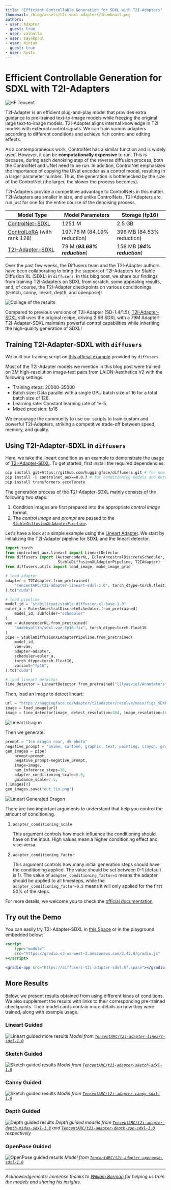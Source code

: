 ```yaml
---
title: "Efficient Controllable Generation for SDXL with T2I-Adapters"
thumbnail: /blog/assets/t2i-sdxl-adapters/thumbnail.png
authors:
- user: Adapter
  guest: true
- user: valhalla
- user: sayakpaul
- user: Xintao
  guest: true
- user: hysts
---
```


# Efficient Controllable Generation for SDXL with T2I-Adapters

<!-- {blog_metadata} -->
<!-- {authors} -->

![HF Tencent](https://huggingface.co/datasets/huggingface/documentation-images/resolve/main/blog/t2i-adapters-sdxl/hf_tencent.png)

T2I-Adapter is an efficient plug-and-play model that provides extra guidance to pre-trained text-to-image models while freezing the original large text-to-image models. T2I-Adapter aligns internal knowledge in T2I models with external control signals. We can train various adapters according to different conditions and achieve rich control and editing effects.

As a contemporaneous work, ControlNet has a similar function and is widely used. However, it can be **computationally expensive** to run. This is because, during each denoising step of the reverse diffusion process, both the ControlNet and UNet need to be run. In addition, ControlNet emphasizes the importance of copying the UNet encoder as a control model, resulting in a larger parameter number. Thus, the generation is bottlenecked by the size of the ControlNet (the larger, the slower the process becomes). 

T2I-Adapters provide a competitive advantage to ControlNets in this matter. T2I-Adapters are smaller in size, and unlike ControlNets, T2I-Adapters are run just for one for the entire course of the denoising process. 

| **Model Type** | **Model Parameters** | **Storage (fp16)** |
| --- | --- | --- |
| [ControlNet-SDXL](https://huggingface.co/diffusers/controlnet-canny-sdxl-1.0) | 1251 M | 2.5 GB |
| [ControlLoRA](https://huggingface.co/stabilityai/control-lora) (with rank 128) | 197.78 M (84.19% reduction)  | 396 MB (84.53% reduction) |
| [T2I-Adapter-SDXL](https://huggingface.co/TencentARC/t2i-adapter-canny-sdxl-1.0) | 79 M (**_93.69% reduction_**) | 158 MB (**_94% reduction_**) |

Over the past few weeks, the Diffusers team and the T2I-Adapter authors have been collaborating to bring the support of T2I-Adapters for Stable Diffusion XL (SDXL) in `diffusers`. In this blog post, we share our findings from training T2I-Adapters on SDXL from scratch, some appealing results, and, of course, the T2I-Adapter checkpoints on various conditionings (sketch, canny, lineart, depth, and openpose)!

![Collage of the results](https://huggingface.co/datasets/huggingface/documentation-images/resolve/main/blog/t2i-adapters-sdxl/results_collage.png)

Compared to previous versions of T2I-Adapter (SD-1.4/1.5), [T2I-Adapter-SDXL](https://github.com/TencentARC/T2I-Adapter) still uses the original recipe, driving 2.6B SDXL with a 79M Adapter! T2I-Adapter-SDXL maintains powerful control capabilities while inheriting the high-quality generation of SDXL!

## Training T2I-Adapter-SDXL with `diffusers`

We built our training script on [this official example](https://github.com/huggingface/diffusers/blob/main/examples/t2i_adapter/README_sdxl.md) provided by `diffusers`. 

Most of the T2I-Adapter models we mention in this blog post were trained on 3M high-resolution image-text pairs from LAION-Aesthetics V2 with the following settings: 

- Training steps: 20000-35000
- Batch size: Data parallel with a single GPU batch size of 16 for a total batch size of 128.
- Learning rate: Constant learning rate of 1e-5.
- Mixed precision: fp16

We encourage the community to use our scripts to train custom and powerful T2I-Adapters, striking a competitive trade-off between speed, memory, and quality. 

## Using T2I-Adapter-SDXL in `diffusers`

Here, we take the lineart condition as an example to demonstrate the usage of [T2I-Adapter-SDXL](https://github.com/TencentARC/T2I-Adapter/tree/XL). To get started, first install the required dependencies:

```bash
pip install git+https://github.com/huggingface/diffusers.git # for now
pip install -U controlnet_aux==0.0.7 # for conditioning models and detectors
pip install transformers accelerate 
```

The generation process of the T2I-Adapter-SDXL mainly consists of the following two steps:

1. Condition images are first prepared into the appropriate *control image* format.
2. The *control image* and *prompt* are passed to the [`StableDiffusionXLAdapterPipeline`](https://github.com/huggingface/diffusers/blob/0ec7a02b6a609a31b442cdf18962d7238c5be25d/src/diffusers/pipelines/t2i_adapter/pipeline_stable_diffusion_xl_adapter.py#L126).

Let's have a look at a simple example using the [Lineart Adapter](https://huggingface.co/TencentARC/t2i-adapter-lineart-sdxl-1.0). We start by initializing the T2I-Adapter pipeline for SDXL and the lineart detector. 

```python
import torch
from controlnet_aux.lineart import LineartDetector
from diffusers import (AutoencoderKL, EulerAncestralDiscreteScheduler,
                       StableDiffusionXLAdapterPipeline, T2IAdapter)
from diffusers.utils import load_image, make_image_grid

# load adapter
adapter = T2IAdapter.from_pretrained(
    "TencentARC/t2i-adapter-lineart-sdxl-1.0", torch_dtype=torch.float16, varient="fp16"
).to("cuda")

# load pipeline
model_id = "stabilityai/stable-diffusion-xl-base-1.0"
euler_a = EulerAncestralDiscreteScheduler.from_pretrained(
    model_id, subfolder="scheduler"
)
vae = AutoencoderKL.from_pretrained(
    "madebyollin/sdxl-vae-fp16-fix", torch_dtype=torch.float16
)
pipe = StableDiffusionXLAdapterPipeline.from_pretrained(
    model_id,
    vae=vae,
    adapter=adapter,
    scheduler=euler_a,
    torch_dtype=torch.float16,
    variant="fp16",
).to("cuda")

# load lineart detector
line_detector = LineartDetector.from_pretrained("lllyasviel/Annotators").to("cuda")
```

Then, load an image to detect lineart:

```python
url = "https://huggingface.co/Adapter/t2iadapter/resolve/main/figs_SDXLV1.0/org_lin.jpg"
image = load_image(url)
image = line_detector(image, detect_resolution=384, image_resolution=1024)
```

![Lineart Dragon](https://huggingface.co/datasets/huggingface/documentation-images/resolve/main/blog/t2i-adapters-sdxl/lineart_dragon.png)

Then we generate: 

```python
prompt = "Ice dragon roar, 4k photo"
negative_prompt = "anime, cartoon, graphic, text, painting, crayon, graphite, abstract, glitch, deformed, mutated, ugly, disfigured"
gen_images = pipe(
    prompt=prompt,
    negative_prompt=negative_prompt,
    image=image,
    num_inference_steps=30,
    adapter_conditioning_scale=0.8,
    guidance_scale=7.5,
).images[0]
gen_images.save("out_lin.png")
```

![Lineart Generated Dragon](https://huggingface.co/datasets/huggingface/documentation-images/resolve/main/blog/t2i-adapters-sdxl/lineart_generated_dragon.png)

There are two important arguments to understand that help you control the amount of conditioning.

1. `adapter_conditioning_scale`
    
    This argument controls how much influence the conditioning should have on the input. High values mean a higher conditioning effect and vice-versa. 
    
2. `adapter_conditioning_factor`
    
    This argument controls how many initial generation steps should have the conditioning applied. The value should be set between 0-1 (default is 1). The value of `adapter_conditioning_factor=1` means the adapter should be applied to all timesteps, while the `adapter_conditioning_factor=0.5` means it will only applied for the first 50% of the steps.

For more details, we welcome you to check the [official documentation](https://huggingface.co/docs/diffusers/main/en/api/pipelines/stable_diffusion/adapter). 

## Try out the Demo

You can easily try T2I-Adapter-SDXL in [this Space](https://huggingface.co/spaces/diffusers/T2I-Adapter-SDXL) or in the playground embedded below:

```jsx
<script
	type="module"
	src="https://gradio.s3-us-west-2.amazonaws.com/3.42.0/gradio.js"
></script>

<gradio-app src="https://diffusers-t2i-adapter-sdxl.hf.space"></gradio-app>
```

## More Results

Below, we present results obtained from using different kinds of conditions. We also supplement the results with links to their corresponding pre-trained checkpoints. Their model cards contain more details on how they were trained, along with example usage. 

### Lineart Guided

![Lineart guided more results](https://huggingface.co/datasets/huggingface/documentation-images/resolve/main/blog/t2i-adapters-sdxl/lineart_guided.png)
*Model from [`TencentARC/t2i-adapter-lineart-sdxl-1.0`](https://huggingface.co/TencentARC/t2i-adapter-lineart-sdxl-1.0)*

### Sketch Guided

![Sketch guided results](https://huggingface.co/datasets/huggingface/documentation-images/resolve/main/blog/t2i-adapters-sdxl/sketch_guided.png)
*Model from [`TencentARC/t2i-adapter-sketch-sdxl-1.0`](https://huggingface.co/TencentARC/t2i-adapter-sketch-sdxl-1.0)*

### Canny Guided

![Sketch guided results](https://huggingface.co/datasets/huggingface/documentation-images/resolve/main/blog/t2i-adapters-sdxl/canny_guided.png)
*Model from [`TencentARC/t2i-adapter-canny-sdxl-1.0`](https://huggingface.co/TencentARC/t2i-adapter-canny-sdxl-1.0)*

### Depth Guided

![Depth guided results](https://huggingface.co/datasets/huggingface/documentation-images/resolve/main/blog/t2i-adapters-sdxl/depth_guided.png)
*Depth guided models from [`TencentARC/t2i-adapter-depth-midas-sdxl-1.0`](https://huggingface.co/TencentARC/t2i-adapter-depth-midas-sdxl-1.0) and [`TencentARC/t2i-adapter-depth-zoe-sdxl-1.0`](https://huggingface.co/TencentARC/t2i-adapter-depth-zoe-sdxl-1.0) respectively*

### OpenPose Guided

![OpenPose guided results](https://huggingface.co/datasets/huggingface/documentation-images/resolve/main/blog/t2i-adapters-sdxl/pose_guided.png)
*Model from [`TencentARC/t2i-adapter-openpose-sdxl-1.0`](https://hf.co/TencentARC/t2i-adapter-openpose-sdxl-1.0)*

---

*Acknowledgements: Immense thanks to [William Berman](https://twitter.com/williamLberman) for helping us train the models and sharing his insights.*